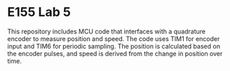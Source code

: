 # E155 Lab 5
This repository includes MCU code that interfaces with a quadrature encoder to measure position and speed. The code uses TIM1 for encoder input and TIM6 for periodic sampling. The position is calculated based on the encoder pulses, and speed is derived from the change in position over time.

